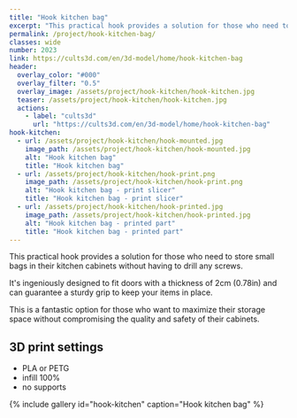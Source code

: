 ```yaml
---
title: "Hook kitchen bag"
excerpt: "This practical hook provides a solution for those who need to store small bags in their kitchen cabinets without having to drill any screws."
permalink: /project/hook-kitchen-bag/
classes: wide
number: 2023
link: https://cults3d.com/en/3d-model/home/hook-kitchen-bag
header:
  overlay_color: "#000"
  overlay_filter: "0.5"
  overlay_image: /assets/project/hook-kitchen/hook-kitchen.jpg
  teaser: /assets/project/hook-kitchen/hook-kitchen.jpg
  actions:
    - label: "cults3d"
      url: "https://cults3d.com/en/3d-model/home/hook-kitchen-bag"
hook-kitchen:
  - url: /assets/project/hook-kitchen/hook-mounted.jpg
    image_path: /assets/project/hook-kitchen/hook-mounted.jpg
    alt: "Hook kitchen bag"
    title: "Hook kitchen bag"
  - url: /assets/project/hook-kitchen/hook-print.png
    image_path: /assets/project/hook-kitchen/hook-print.png
    alt: "Hook kitchen bag - print slicer"
    title: "Hook kitchen bag - print slicer"
  - url: /assets/project/hook-kitchen/hook-printed.jpg
    image_path: /assets/project/hook-kitchen/hook-printed.jpg
    alt: "Hook kitchen bag - printed part"
    title: "Hook kitchen bag - printed part"
---
```


This practical hook provides a solution for those who need to store small bags in their kitchen cabinets without having to drill any screws.

It's ingeniously designed to fit doors with a thickness of 2cm (0.78in) and can guarantee a sturdy grip to keep your items in place.

This is a fantastic option for those who want to maximize their storage space without compromising the quality and safety of their cabinets.

## 3D print settings

- PLA or PETG
- infill 100%
- no supports

{% include gallery id="hook-kitchen" caption="Hook kitchen bag" %}
